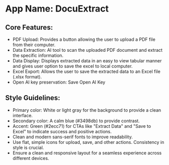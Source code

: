 # **App Name**: DocuExtract

## Core Features:

- PDF Upload: Provides a button allowing the user to upload a PDF file from their computer.
- Data Extraction: AI tool to scan the uploaded PDF document and extract the specific information.
- Data Display: Displays extracted data in an easy to view tabular manner and gives user option to save the excel to local computer.
- Excel Export: Allows the user to save the extracted data to an Excel file (.xlsx format).
- Open AI key preservation: Save Open AI Key

## Style Guidelines:

- Primary color: White or light gray for the background to provide a clean interface.
- Secondary color: A calm blue (#3498db) to provide contrast.
- Accent: Green (#2ecc71) for CTAs like "Extract Data" and "Save to Excel" to indicate success and positive actions.
- Clean and modern sans-serif fonts to improve readability.
- Use flat, simple icons for upload, save, and other actions. Consistency in style is crucial.
- Ensure a clean and responsive layout for a seamless experience across different devices.
